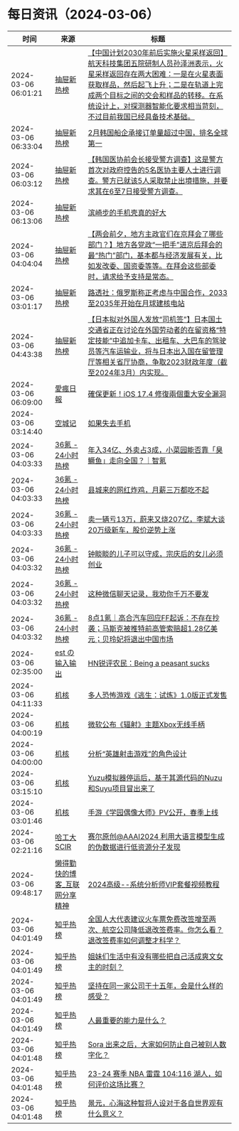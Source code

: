 ﻿# 每日资讯（2024-03-06）

|时间|来源|标题|
|---|---|---|
|2024-03-06 06:01:21|[抽屉新热榜](http://dig.chouti.com/feed.xml)|[【中国计划2030年前后实施火星采样返回】航天科技集团五院研制人员孙泽洲表示，火星采样返回存在两大困难：一是在火星表面获取样品，然后起飞上升；二是在轨道上完成两个目标之间的交会和样品的转移。在系统设计上，对探测器智能化要求相当苛刻，不过目前我国已经具备技术基础。](https://dig.chouti.com/link/41730133)|
|2024-03-06 06:33:04|[抽屉新热榜](http://dig.chouti.com/feed.xml)|[2月韩国船企承接订单量超过中国，排名全球第一](https://dig.chouti.com/link/41730647)|
|2024-03-06 06:03:12|[抽屉新热榜](http://dig.chouti.com/feed.xml)|[【韩国医协前会长接受警方调查】这是警方首次对政府控告的5名医协主要人士进行调查。警方已就该5人采取禁止出境措施，并要求其在6至7日接受警方调查。](https://dig.chouti.com/link/41730412)|
|2024-03-06 06:13:06|[抽屉新热榜](http://dig.chouti.com/feed.xml)|[滨崎步的手机壳真的好大](https://dig.chouti.com/link/41730534)|
|2024-03-06 04:04:04|[抽屉新热榜](http://dig.chouti.com/feed.xml)|[【两会前夕，地方主政官们在京拜会了哪些部门？】地方各党政“一把手”进京后拜会的最“热门”部门，基本都与经济发展有关，比如发改委、国资委等等。在拜会这些部委时，请求给予支持是常态。](https://dig.chouti.com/link/41729302)|
|2024-03-06 03:01:17|[抽屉新热榜](http://dig.chouti.com/feed.xml)|[路透社：俄罗斯称正考虑与中国合作，2033至2035年开始在月球建核电站](https://dig.chouti.com/link/41728311)|
|2024-03-06 04:43:38|[抽屉新热榜](http://dig.chouti.com/feed.xml)|[【日本拟对外国人发放“司机签”】日本国土交通省正在讨论在外国劳动者的在留资格“特定技能”中追加卡车、出租车、大巴车的驾驶员等汽车运输业，将与日本出入国在留管理厅等相关省厅协商，争取2023财政年度（截至2024年3月）内实现。](https://dig.chouti.com/link/41729534)|
|2024-03-06 06:09:00|[愛瘋日報](http://www.iphonetaiwan.org/feeds/posts/default)|[確保更新！iOS 17.4 修復兩個重大安全漏洞](https://www.iphonetaiwan.org/2024/03/ios-17-4-ipados-17-4-security.html)|
|2024-03-06 03:14:40|[空城记](https://shinekid.com/feed/)|[如果失去手机](https://shinekid.com/2024/03/what-if-you-lose-cell-phone/)|
|2024-03-06 04:03:33|[36氪 - 24小时热榜](https://rss.mifaw.com/articles/5c8bb11a3c41f61efd36683e/5c91d2e23882afa09dff4901)|[年入34亿、外卖占3成，小菜园能否靠「臭鳜鱼」走向全国？｜智氪](https://36kr.com/p/2676171305514760)|
|2024-03-06 04:03:33|[36氪 - 24小时热榜](https://rss.mifaw.com/articles/5c8bb11a3c41f61efd36683e/5c91d2e23882afa09dff4901)|[县城来的网红炸鸡，月薪三万都吃不起](https://36kr.com/p/2676200674916104)|
|2024-03-06 04:03:33|[36氪 - 24小时热榜](https://rss.mifaw.com/articles/5c8bb11a3c41f61efd36683e/5c91d2e23882afa09dff4901)|[卖一辆亏13万，蔚来又烧207亿，李斌大谈20万级新车，股价逆势上涨](https://36kr.com/p/2677210965358083)|
|2024-03-06 04:03:32|[36氪 - 24小时热榜](https://rss.mifaw.com/articles/5c8bb11a3c41f61efd36683e/5c91d2e23882afa09dff4901)|[钟睒睒的儿子可以守成，宗庆后的女儿必须创业](https://36kr.com/p/2676484837750528)|
|2024-03-06 04:03:32|[36氪 - 24小时热榜](https://rss.mifaw.com/articles/5c8bb11a3c41f61efd36683e/5c91d2e23882afa09dff4901)|[这种微信聊天记录，我劝你千万不要发](https://36kr.com/p/2676853344275969)|
|2024-03-06 04:03:32|[36氪 - 24小时热榜](https://rss.mifaw.com/articles/5c8bb11a3c41f61efd36683e/5c91d2e23882afa09dff4901)|[8点1氪｜​高合汽车回应FF起诉：不存在抄袭；马斯克被推特前高管索赔超1.28亿美元；贝玲妃将退出中国市场](https://36kr.com/p/2677327398483713)|
|2024-03-06 02:35:00|[est の 输入输出](https://blog.est.im/rss)|[HN锐评农民：Being a peasant sucks](https://blog.est.im/2024/stdin-09)|
|2024-03-06 04:11:33|[机核](https://www.gcores.com/rss)|[多人恐怖游戏《逃生：试炼》1.0版正式发售](https://www.gcores.com/articles/178532)|
|2024-03-06 04:00:19|[机核](https://www.gcores.com/rss)|[微软公布《辐射》主题Xbox无线手柄](https://www.gcores.com/articles/178530)|
|2024-03-06 04:00:00|[机核](https://www.gcores.com/rss)|[分析“英雄射击游戏”的角色设计](https://www.gcores.com/articles/178520)|
|2024-03-06 03:15:10|[机核](https://www.gcores.com/rss)|[Yuzu模拟器停运后，基于其源代码的Nuzu和Suyu项目冒出来了](https://www.gcores.com/articles/178527)|
|2024-03-06 03:01:46|[机核](https://www.gcores.com/rss)|[手游《学园偶像大师》PV公开，春季上线](https://www.gcores.com/articles/178526)|
|2024-03-06 02:21:16|[哈工大SCIR](https://feedpress.me/wx-hit-scir)|[赛尔原创@AAAI2024 利用大语言模型生成的伪数据进行低资源分子发现](http://mp.weixin.qq.com/s?__biz=MzIxMjAzNDY5Mg%3D%3D&mid=2650812668&idx=1&sn=da2215a2c2613555aad833b7bfb4d076)|
|2024-03-06 09:48:17|[懒得勤快的博客_互联网分享精神](https://masuit.com/rss)|[2024高级--系统分析师VIP套餐视频教程](https://masuit.com/1645)|
|2024-03-06 04:01:49|[知乎热榜](https://rss.mifaw.com/articles/5c8bb11a3c41f61efd36683e/5c919d543882afa09dff3fa3)|[全国人大代表建议火车票免费改签增至两次、航空公司降低退改签费率。你怎么看？退改签费率如何调整才科学？](https://www.zhihu.com/question/647145142)|
|2024-03-06 04:01:49|[知乎热榜](https://rss.mifaw.com/articles/5c8bb11a3c41f61efd36683e/5c919d543882afa09dff3fa3)|[姐妹们生活中有没有哪些把自己活成爽文女主的时刻？](https://www.zhihu.com/question/646128878)|
|2024-03-06 04:01:49|[知乎热榜](https://rss.mifaw.com/articles/5c8bb11a3c41f61efd36683e/5c919d543882afa09dff3fa3)|[坚持在同一家公司干十五年，会是什么样的感受？](https://www.zhihu.com/question/646598795)|
|2024-03-06 04:01:49|[知乎热榜](https://rss.mifaw.com/articles/5c8bb11a3c41f61efd36683e/5c919d543882afa09dff3fa3)|[人最重要的能力是什么？](https://www.zhihu.com/question/19602183)|
|2024-03-06 04:01:48|[知乎热榜](https://rss.mifaw.com/articles/5c8bb11a3c41f61efd36683e/5c919d543882afa09dff3fa3)|[Sora 出来之后，大家如何防止自己被别人数字化？](https://www.zhihu.com/question/644936246)|
|2024-03-06 04:01:48|[知乎热榜](https://rss.mifaw.com/articles/5c8bb11a3c41f61efd36683e/5c919d543882afa09dff3fa3)|[23-24 赛季 NBA 雷霆 104:116 湖人，如何评价这场比赛？](https://www.zhihu.com/question/647123683)|
|2024-03-06 04:01:48|[知乎热榜](https://rss.mifaw.com/articles/5c8bb11a3c41f61efd36683e/5c919d543882afa09dff3fa3)|[景元，心海这种智将人设对于各自世界观有什么意义？](https://www.zhihu.com/question/646527452)|
